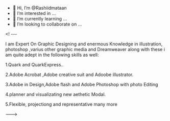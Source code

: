 - 👋 Hi, I’m @Rashiidmataan
- 👀 I’m interested in ...
- 🌱 I’m currently learning ...
- 💞️ I’m looking to collaborate on ...


<! ---

  I am  Expert On Graphic Designing and enermous Knowledge in illustration,
  photoshop ,varius other graphic media and Dreamweaver along with these
  i am quite adept in the following skills as well:
  
  1.Quark and QuarkExpress..
  
  2.Adobe Acrobat ,Adobe creative suit and Adoobe illustrator.
  
  3.Adobe in Design,Adobe flash and Adobe  Photoshop with photo Editing
  
  4.planner and visualizating new aethetic Modal.
  
  5.Flexible, projectiong and representative many more
  
  
  


--->
<!---
Rashiidmataan/Rashiidmataan is a ✨ special ✨ repository because its `README.md` (this file) appears on your GitHub profile.
You can click the Preview link to take a look at your changes.
--->
